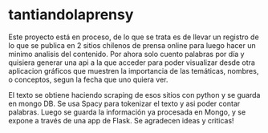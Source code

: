 # tantiandolaprensy
Este proyecto está en proceso, de lo que se trata es de llevar un registro de lo que se publica en 2 sitios chilenos de prensa online para luego hacer un minimo analisis del contenido. Por ahora solo cuento palabras por día y quisiera generar una api a la que acceder para poder visualizar desde otra aplicacion gráficos que muestren la importancia de las temáticas, nombres, o conceptos, segun la fecha que uno quiera ver. 

El texto se obtiene haciendo scraping de esos sitios con python y se guarda en mongo DB. Se usa Spacy para tokenizar el texto y asi poder contar palabras. Luego se guarda la información ya procesada en Mongo, y se expone a través de una app de Flask. Se agradecen ideas y criticas!
